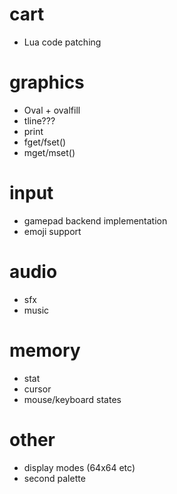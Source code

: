 # cart

* Lua code patching

# graphics

* Oval + ovalfill
* tline???
* print
* fget/fset()
* mget/mset()

# input

* gamepad backend implementation
* emoji support

# audio

* sfx
* music

# memory

* stat
* cursor
* mouse/keyboard states

# other

* display modes (64x64 etc)
* second palette